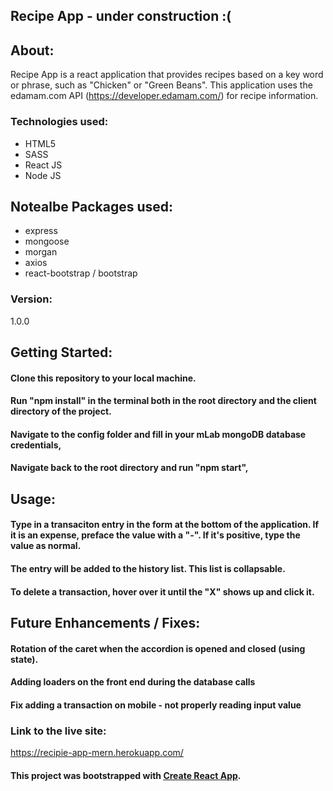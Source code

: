## Recipe App - under construction :(


## About:
Recipe App is a react application that provides recipes based on a key word or phrase, such as "Chicken" or "Green Beans". This application uses the edamam.com API (https://developer.edamam.com/) for recipe information.


### Technologies used:
- HTML5
- SASS
- React JS
- Node JS

## Notealbe Packages used:

- express
- mongoose
- morgan
- axios
- react-bootstrap / bootstrap


### Version:
1.0.0





## Getting Started:

#### Clone this repository to your local machine.

#### Run "npm install" in the terminal both in the root directory and the client directory of the project.

#### Navigate to the config folder and fill in your mLab mongoDB database credentials,

#### Navigate back to the root directory and run "npm start",

## Usage:

#### Type in a transaciton entry in the form at the bottom of the application. If it is an expense, preface the value with a "-". If it's positive, type the value as normal.

#### The entry will be added to the history list. This list is collapsable.

#### To delete a transaction, hover over it until the "X" shows up and click it.

## Future Enhancements / Fixes:

#### Rotation of the caret when the accordion is opened and closed (using state).

#### Adding loaders on the front end during the database calls

#### Fix adding a transaction on mobile - not properly reading input value

### Link to the live site:

https://recipie-app-mern.herokuapp.com/

#### This project was bootstrapped with [Create React App](https://github.com/facebook/create-react-app).

